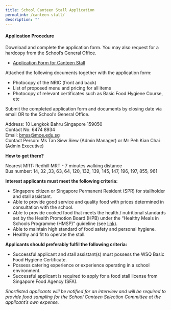 ```yaml
---
title: School Canteen Stall Application
permalink: /canteen-stall/
description: ""
---
```

#### Application Procedure

Download and complete the application form. You may also request for a hardcopy from the School’s General Office.

* [Application Form for Canteen Stall](/files/application%20for%20canteen%20stall%20in%20existing%20sch.pdf)

Attached the following documents together with the application form:

* Photocopy of the NRIC (front and back)
* List of proposed menu and pricing for all items
* Photocopy of relevant certificates such as Basic Food Hygiene Course, etc


Submit the completed application form and documents by closing date via email OR to the School’s General Office.

Address: 10 Lengkok Bahru Singapore 159050<br>
Contact No: 6474 8934<br>
Email: bmss@moe.edu.sg<br>
Contact Person: Ms Tan Siew Siew (Admin Manager) or Mr Peh Kian Chai (Admin Executive)

**How to get there?**

Nearest MRT: Redhill MRT - 7 minutes walking distance<br>
Bus number: 14, 32 ,33, 63, 64, 120, 132, 139, 145, 147, 196, 197, 855, 961

**Interest applicants must meet the following criteria:**

* Singapore citizen or Singapore Permanent Resident (SPR) for stallholder and stall assistant.
* Able to provide good service and quality food with prices determined in consultation with the school.
* Able to provide cooked food that meets the health / nutritional standards set by the Health Promotion Board (HPB) under the “Healthy Meals in Schools Programme (HMSP)” guideline (see [link](https://www.hpb.gov.sg/schools/school-programmes/healthy-meals-in-schools-programme)).
* Able to maintain high standard of food safety and personal hygiene.
* Healthy and fit to operate the stall.

**Applicants should preferably fulfil the following criteria:**

* Successful applicant and stall assistant(s) must possess the WSQ Basic Food Hygiene Certificate.
* Possess catering experience or experience operating in a school environment.
* Successful applicant is required to apply for a food stall license from Singapore Food Agency (SFA).

*Shortlisted applicants will be notified for an interview and will be required to provide food sampling for the School Canteen Selection Committee at the applicant’s own expense.*
